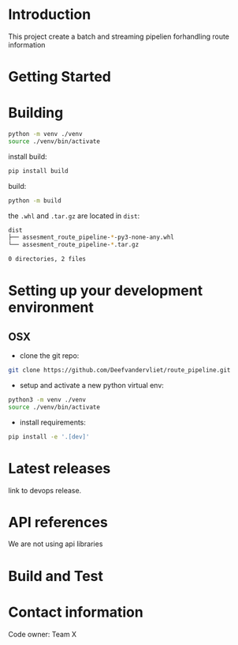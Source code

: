 # Introduction
This project create a batch and streaming pipelien forhandling route information


# Getting Started


# Building

```bash
python -m venv ./venv
source ./venv/bin/activate
```

install build:
```bash
pip install build
```

build:
```bash
python -m build
```

the `.whl` and `.tar.gz` are located in `dist`:
```bash
dist
├── assesment_route_pipeline-*-py3-none-any.whl
└── assesment_route_pipeline-*.tar.gz

0 directories, 2 files
```

# Setting up your development environment


## OSX
- clone the git repo:
```bash
git clone https://github.com/Deefvandervliet/route_pipeline.git
```
- setup and activate a new python virtual env:
```bash
python3 -m venv ./venv
source ./venv/bin/activate
```
- install requirements:
```bash
pip install -e '.[dev]'
```

# Latest releases
link to devops release.<br>

# API references
We are not using api libraries

# Build and Test

# Contact information
Code owner: Team X